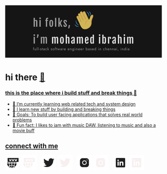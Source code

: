 <h1 align="center">
  <img src="https://raw.githubusercontent.com/IbuAR/IbuAR/main/assets/images/GithubHeader.png" alt="Mohamed Ibrahim" />
</h1>

# hi there <a href="http://ibuar.duckdns.com/"> :wave:

### this is the place where i build stuff and break things :rofl:

- :seedling: I’m currently learning web related tech and system design
- :dart: I learn new stuff by building and breaking things
- 🥅 Goals: To build user facing applications that solves real world problems
- :musical_keyboard: Fun fact: I likes to jam with music DAW, listening to music and also a movie buff

## connect with me

[![website](./assets/icons/www-light.png)](http://ibuar.duckdns.com#gh-light-mode-only)
[![website](./assets/icons/www-dark.png)](http://ibuar.duckdns.com#gh-dark-mode-only)
&nbsp;&nbsp;
[![twitter](./assets/icons/twitter-light.png)](https://twitter.com/iam_ibu_ar#gh-light-mode-only)
[![twitter](./assets/icons/twitter-dark.png)](https://twitter.com/iam_ibu_ar#gh-dark-mode-only)
&nbsp;&nbsp;
[![instagram](./assets/icons/instagram-light.png)](https://instagram.com/iam_ibu_ar#gh-light-mode-only)
[![instagram](./assets/icons/instagram-dark.png)](https://instagram.com/iam_ibu_ar#gh-dark-mode-only)
&nbsp;&nbsp;
[![linkedin](./assets/icons/linkedin-light.png)](https://linkedin.com/ibuar#gh-light-mode-only)
[![linkedin](./assets/icons/linkedin-dark.png)](https://linkedin.com/ibuar#gh-dark-mode-only)

[website]: http://ibuar.duckdns.com
[twitter]: https://twitter.com/iam_ibu_ar
[instagram]: https://www.instagram.com/iam_ibu_ar
[github]: https://github.com/IbuAR
[linkedin]: https://www.linkedin.com/in/ibuar
